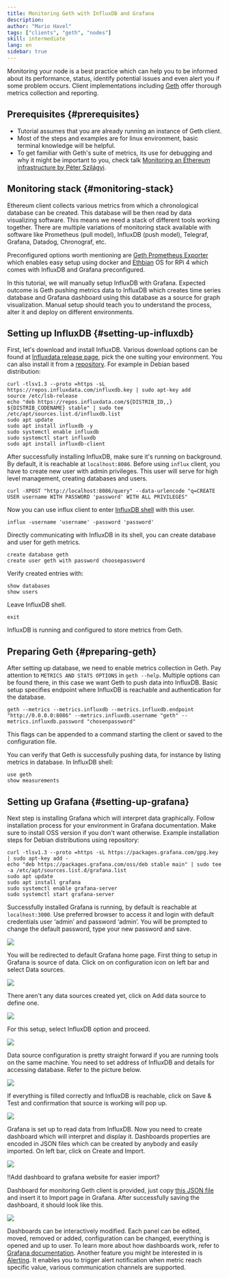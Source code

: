 ```yaml
---
title: Monitoring Geth with InfluxDB and Grafana
description: 
author: "Mario Havel"
tags: ["clients", "geth", "nodes"]
skill: intermediate
lang: en
sidebar: true
---
```


Monitoring your node is a best practice which can help you to be informed about its performance, status, identify potential issues and even alert you if some problem occurs. Client implementations including [Geth](https://geth.ethereum.org/) offer thorough metrics collection and reporting. 

## Prerequisites {#prerequisites}

* Tutorial assumes that you are already running an instance of Geth client. 
* Most of the steps and examples are for linux environment, basic terminal knowledge will be helpful. 
* To get familiar with Geth's suite of metrics, its use for debugging and why it might be important to you, check talk [Monitoring an Ethereum infrastructure by Péter Szilágyi](https://www.youtube.com/watch?v=cOBab8IJMYI).


## Monitoring stack {#monitoring-stack}

Ethereum client collects various metrics from which a chronological database can be created. This database will be then read by data visualizing software. This means we need a stack of different tools working together. There are multiple variations of monitoring stack available with software like Prometheus (pull model), InfluxDB (push model), Telegraf, Grafana, Datadog, Chronograf, etc. 
 
Preconfigured options worth mentioning are [Geth Prometheus Exporter](https://github.com/hunterlong/gethexporter) which enables easy setup using docker and [Ethbian](https://ethbian.org/index.html) OS for RPi 4 which comes with InfluxDB and Grafana preconfigured. 

In this tutorial, we will manually setup InfluxDB with Grafana. Expected outcome is Geth pushing metrics data to InfluxDB which creates time series database and Grafana dashboard using this database as a source for graph visualization. Manual setup should teach you to understand the process, alter it and deploy on different environments. 

## Setting up InfluxDB {#setting-up-influxdb}

First, let's download and install InfluxDB. Various download options can be found at [Influxdata release page](https://portal.influxdata.com/downloads/), pick the one suiting your environment. 
You can also install it from a [repository](https://repos.influxdata.com/). For example in Debian based distribution: 
```
curl -tlsv1.3 --proto =https -sL https://repos.influxdata.com/influxdb.key | sudo apt-key add 
source /etc/lsb-release
echo "deb https://repos.influxdata.com/${DISTRIB_ID,,} ${DISTRIB_CODENAME} stable" | sudo tee /etc/apt/sources.list.d/influxdb.list
sudo apt update
sudo apt install influxdb -y
sudo systemctl enable influxdb
sudo systemctl start influxdb
sudo apt install influxdb-client
```

After successfully installing InfluxDB, make sure it's running on background. By default, it is reachable at `localhost:8086`. 
Before using `influx` client, you have to create new user with admin privileges. This user will serve for high level management, creating databases and users. 
```
curl -XPOST "http://localhost:8086/query" --data-urlencode "q=CREATE USER username WITH PASSWORD 'password' WITH ALL PRIVILEGES"
```

Now you can use influx client to enter [InfluxDB shell](https://docs.influxdata.com/influxdb/v1.8/tools/shell/) with this user. 

```
influx -username 'username' -password 'password'
```
Directly communicating with InfluxDB in its shell, you can create database and user for geth metrics. 

```
create database geth
create user geth with password choosepassword
```

Verify created entries with:
```
show databases
show users
```
Leave InfluxDB shell.
```
exit
```
InfluxDB is running and configured to store metrics from Geth. 

## Preparing Geth {#preparing-geth}

After setting up database, we need to enable metrics collection in Geth. Pay attention to `METRICS AND STATS OPTIONS` in `geth --help`. Multiple options can be found there, in this case we want Geth to push data into InfluxDB. 
Basic setup specifies endpoint where InfluxDB is reachable and authentication for the database.

```
geth --metrics --metrics.influxdb --metrics.influxdb.endpoint "http://0.0.0.0:8086" --metrics.influxdb.username "geth" --metrics.influxdb.password "chosenpassword"
```
This flags can be appended to a command starting the client or saved to the configuration file.

You can verify that Geth is successfully pushing data, for instance by listing metrics in database. In InfluxDB shell:
```
use geth
show measurements
```
## Setting up Grafana {#setting-up-grafana}

Next step is installing Grafana which will interpret data graphically. Follow installation process for your environment in Grafana documentation. Make sure to install OSS version if you don't want otherwise. 
Example installation steps for Debian distributions using repository: 
```
curl -tlsv1.3 --proto =https -sL https://packages.grafana.com/gpg.key | sudo apt-key add - 
echo "deb https://packages.grafana.com/oss/deb stable main" | sudo tee -a /etc/apt/sources.list.d/grafana.list
sudo apt update
sudo apt install grafana
sudo systemctl enable grafana-server
sudo systemctl start grafana-server
```
Successfully installed Grafana is running, by default is reachable at `localhost:3000`.
Use preferred browser to access it and login with default credentials user ‘admin’ and password ‘admin’. You will be prompted to change the default password, type your new password and save. 

![](./grafana1.png)

You will be redirected to default Grafana home page. First thing to setup in Grafana is source of data. Click on on configuration icon on left bar and select Data sources. 

![](./grafana2.png)

There aren't any data sources created yet, click on Add data source to define one. 

![](./grafana3.png)

For this setup, select InfluxDB option and proceed. 

![](./grafana4.png)

Data source configuration is pretty straight forward if you are running tools on the same machine. You need to set address of InfluxDB and details for accessing database. Refer to the picture below.  

![](./grafana5.png)

If everything is filled correctly and InfluxDB is reachable, click on Save & Test and confirmation that source is working will pop up. 

![](./grafana6.png)

Grafana is set up to read data from InfluxDB. Now you need to create dashboard which will interpret and display it. Dashboards properties are encoded in JSON files which can be created by anybody and easily imported. On left bar, click on Create and Import. 

![](./grafana7.png)

!!Add dashboard to grafana website for easier import? 

Dashboard for monitoring Geth client is provided, just copy [this JSON file](./gethdashboard.json) and insert it to Import page in Grafana. After successfully saving the dashboard, it should look like this. 

![](./grafana8.png)

Dashboards can be interactively modified. Each panel can be edited, moved, removed or added, configuration can be changed, everything is opened and up to user. To learn more about how dashboards work, refer to [Grafana documentation](https://grafana.com/docs/grafana/latest/dashboards/). 
Another feature you might be interested in is [Alerting](https://grafana.com/docs/grafana/latest/alerting/). It enables you to trigger alert notification when metric reach specific value, various communication channels are supported. 

